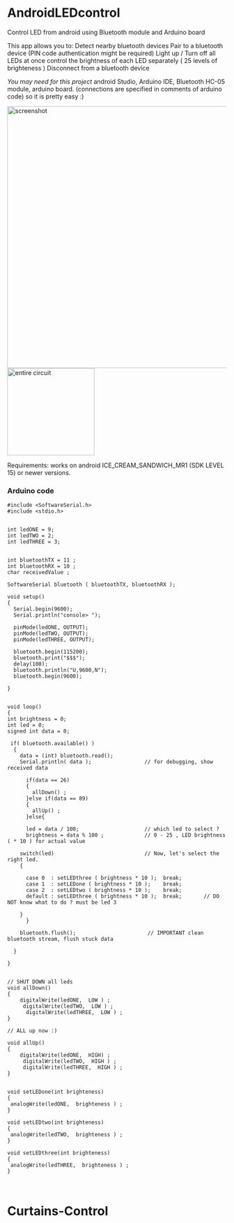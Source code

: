 # AndroidLEDcontrol
Control LED from android using Bluetooth module and Arduino board

This app allows you to:
Detect nearby bluetooth devices
Pair to a bluetooth device (PIN code authentication might be required)
Light up / Turn off all LEDs at once
control the brightness of each LED separately ( 25 levels of brighteness )
Disconnect from a bluetooth device

<i>You may need for this project</i>
android Studio, Arduino IDE, Bluetooth HC-05 module, arduino board.
(connections are specified in comments of arduino code) so it is pretty easy :)



<img src="http://i.imgur.com/kQzC331.png" alt="screenshot" height="600"/>
<img src="http://i.imgur.com/bTCelfW.jpg" alt="entire circuit" height="200"/>


Requirements:
works on android ICE_CREAM_SANDWICH_MR1 (SDK LEVEL 15) or newer versions.

<h3>Arduino code</h3>

``` arduino
#include <SoftwareSerial.h>
#include <stdio.h>


int ledONE = 9;
int ledTWO = 2;
int ledTHREE = 3;


int bluetoothTX = 11 ;
int bluetoothRX = 10 ;
char receivedValue ;

SoftwareSerial bluetooth ( bluetoothTX, bluetoothRX );

void setup()
{
  Serial.begin(9600);  
  Serial.println("console> ");
  
  pinMode(ledONE, OUTPUT);
  pinMode(ledTWO, OUTPUT);
  pinMode(ledTHREE, OUTPUT);
 
  bluetooth.begin(115200);
  bluetooth.print("$$$");
  delay(100);
  bluetooth.println("U,9600,N");
  bluetooth.begin(9600);

}


void loop()
{
int brightness = 0;
int led = 0;
signed int data = 0;

 if( bluetooth.available() )
  {
    data = (int) bluetooth.read();
    Serial.println( data );                 // for debugging, show received data

      if(data == 26) 
      {
        allDown() ;
      }else if(data == 89)
      {
        allUp() ;
      }else{
        
      led = data / 100;                     // which led to select ?
      brightness = data % 100 ;             // 0 - 25 , LED brightness ( * 10 ) for actual value
           
    switch(led)                             // Now, let's select the right led.
    {
      
      case 0  : setLEDthree ( brightness * 10 );  break;
      case 1  : setLEDone ( brightness * 10 );    break;
      case 2  : setLEDtwo ( brightness * 10 );    break;
      default : setLEDthree ( brightness * 10 );  break;       // DO NOT know what to do ? must be led 3
      
    }
      }

    bluetooth.flush();                       // IMPORTANT clean bluetooth stream, flush stuck data

  }

}


// SHUT DOWN all leds
void allDown()
{
    digitalWrite(ledONE,  LOW ) ; 
     digitalWrite(ledTWO,  LOW ) ; 
      digitalWrite(ledTHREE,  LOW ) ; 
}

// ALL up now :)

void allUp()
{
    digitalWrite(ledONE,  HIGH) ; 
     digitalWrite(ledTWO,  HIGH ) ; 
     digitalWrite(ledTHREE,  HIGH ) ; 
}


void setLEDone(int brighteness)
{
 analogWrite(ledONE,  brighteness ) ; 
}

void setLEDtwo(int brighteness)
{
 analogWrite(ledTWO,  brighteness ) ; 
}

void setLEDthree(int brighteness)
{
 analogWrite(ledTHREE,  brighteness ) ; 
}



```












# Curtains-Control
